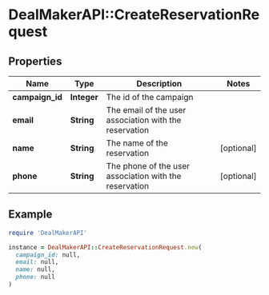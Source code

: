 # DealMakerAPI::CreateReservationRequest

## Properties

| Name | Type | Description | Notes |
| ---- | ---- | ----------- | ----- |
| **campaign_id** | **Integer** | The id of the campaign |  |
| **email** | **String** | The email of the user association with the reservation |  |
| **name** | **String** | The name of the reservation | [optional] |
| **phone** | **String** | The phone of the user association with the reservation | [optional] |

## Example

```ruby
require 'DealMakerAPI'

instance = DealMakerAPI::CreateReservationRequest.new(
  campaign_id: null,
  email: null,
  name: null,
  phone: null
)
```

